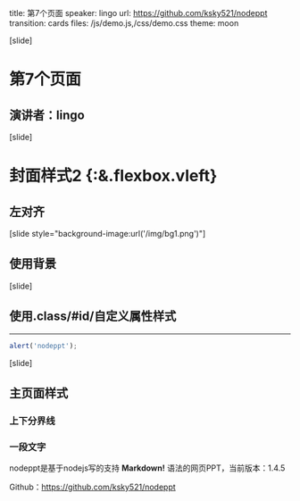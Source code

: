 title: 第7个页面
speaker: lingo
url: https://github.com/ksky521/nodeppt
transition: cards
files: /js/demo.js,/css/demo.css
theme: moon

[slide]

# 第7个页面
## 演讲者：lingo

[slide]

# 封面样式2 {:&.flexbox.vleft}
## 左对齐

[slide style="background-image:url('/img/bg1.png')"]

## 使用背景

[slide]
## 使用.class/#id/自定义属性样式
----

```javascript
alert('nodeppt');
```

[slide]

## 主页面样式
### 上下分界线
### 一段文字

nodeppt是基于nodejs写的支持 **Markdown!** 语法的网页PPT，当前版本：1.4.5

Github：https://github.com/ksky521/nodeppt
